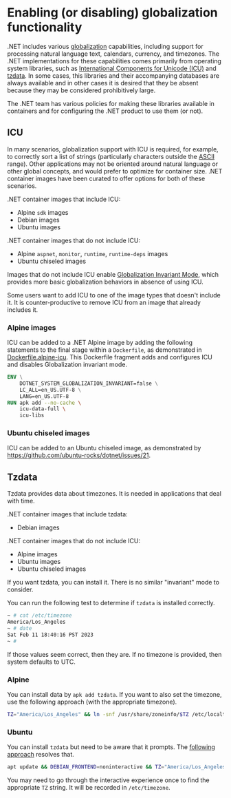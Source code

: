 # Enabling (or disabling) globalization functionality

.NET includes various [globalization](https://learn.microsoft.com/en-us/dotnet/core/extensions/globalization-and-localization) capabilities, including support for processing natural language text, calendars, currency, and timezones. The .NET implementations for these capabilities comes primarily from operating system libraries, such as [International Components for Unicode (ICU)](https://icu.unicode.org/) and [tzdata](https://en.wikipedia.org/wiki/Tz_database). In some cases, this libraries and their accompanying databases are always available and in other cases it is desired that they be absent because they may be considered prohibitively large.

The .NET team has various policies for making these libraries available in containers and for configuring the .NET product to use them (or not).

## ICU

In many scenarios, globalization support with ICU is required, for example, to correctly sort a list of strings (particularly characters outside the [ASCII](https://en.wikipedia.org/wiki/ASCII) range). Other applications may not be oriented around natural language or other global concepts, and would prefer to optimize for container size. .NET container images have been curated to offer options for both of these scenarios.

.NET container images that include ICU:

- Alpine `sdk` images
- Debian images
- Ubuntu images

.NET container images that do not include ICU:

- Alpine `aspnet`, `monitor`, `runtime`, `runtime-deps` images
- Ubuntu chiseled images

Images that do not include ICU enable [Globalization Invariant Mode](https://github.com/dotnet/runtime/blob/main/docs/design/features/globalization-invariant-mode.md), which provides more basic globalization behaviors in absence of using ICU.

Some users want to add ICU to one of the image types that doesn't include it. It is counter-productive to remove ICU from an image that already includes it.

### Alpine images

ICU can be added to a .NET Alpine image by adding the following statements to the final stage within a `Dockerfile`, as demonstrated in [Dockerfile.alpine-icu](aspnetapp/Dockerfile.alpine-icu). This Dockerfile fragment adds and configures ICU and disables Globalization invariant mode.

```Dockerfile
ENV \
    DOTNET_SYSTEM_GLOBALIZATION_INVARIANT=false \
    LC_ALL=en_US.UTF-8 \
    LANG=en_US.UTF-8
RUN apk add --no-cache \
    icu-data-full \
    icu-libs
```

### Ubuntu chiseled images

ICU can be added to an Ubuntu chiseled image, as demonstrated by https://github.com/ubuntu-rocks/dotnet/issues/21.

## Tzdata

Tzdata provides data about timezones. It is needed in applications that deal with time.

.NET container images that include tzdata:

- Debian images

.NET container images that do not include ICU:

- Alpine images
- Ubuntu images
- Ubuntu chiseled images

If you want tzdata, you can install it. There is no similar "invariant" mode to consider.

You can run the following test to determine if `tzdata` is installed correctly.

```bash
~ # cat /etc/timezone
America/Los_Angeles
~ # date
Sat Feb 11 18:40:16 PST 2023
~ #
```

If those values seem correct, then they are. If no timezone is provided, then system defaults to UTC.

### Alpine

You can install data by `apk add tzdata`. If you want to also set the timezone, use the following approach (with the appropriate timezone).

```bash
TZ="America/Los_Angeles" && ln -snf /usr/share/zoneinfo/$TZ /etc/localtime && echo $TZ > /etc/timezone && apk add tzdata
```

### Ubuntu

You can install `tzdata` but need to be aware that it prompts. The [following approach](https://dev.to/setevoy/docker-configure-tzdata-and-timezone-during-build-20bk) resolves that.

```bash
apt update && DEBIAN_FRONTEND=noninteractive && TZ="America/Los_Angeles" && ln -snf /usr/share/zoneinfo/$TZ /etc/localtime && echo $TZ > /etc/timezone && apt install -y tzdata
```

You may need to go through the interactive experience once to find the appropriate `TZ` string. It will be recorded in `/etc/timezone`.
